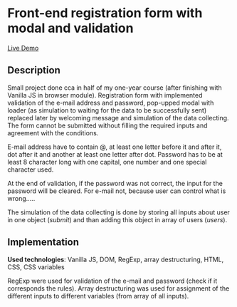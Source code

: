 # Front-end registration form with modal and validation

[Live Demo](https://alice-rez.github.io/Front-end-registration-form-with-modal-and-validation/)

## Description

Small project done cca in half of my one-year course (after finishing with Vanilla JS in browser module). Registration form with implemented validation of the e-mail address and password, pop-upped modal with loader (as simulation to waiting for the data to be successfully sent) replaced later by welcoming message and simulation of the data collecting. The form cannot be submitted without filling the required inputs and agreement with the conditions.

E-mail address have to contain @, at least one letter before it and after it, dot after it and another at least one letter after dot. Password has to be at least 8 character long with one capital, one number and one special character used.

At the end of validation, if the password was not correct, the input for the password will be cleared. For e-mail not, because user can control what is wrong.....

The simulation of the data collecting is done by storing all inputs about user in one object (_submit_) and than adding this object in array of users (_users_).

## Implementation

**Used technologies**: Vanilla JS, DOM, RegExp, array destructuring, HTML, CSS, CSS variables

RegExp were used for validation of the e-mail and password (check if it corresponds the rules). Array destructuring was used for assignment of the different inputs to different variables (from array of all inputs).
